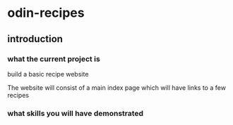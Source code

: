 # odin-recipes

## introduction

### what the current project is
build a basic recipe website

The website will consist of a main index page which will have links to a few recipes
### what skills you will have demonstrated
